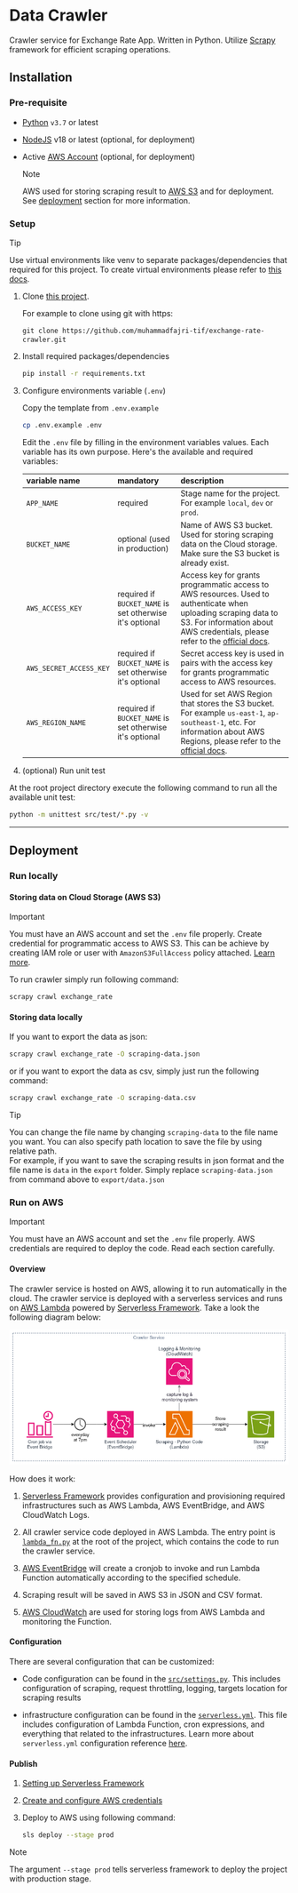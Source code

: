 # Data Crawler

Crawler service for Exchange Rate App. Written in Python. Utilize [Scrapy](https://scrapy.org/) framework for efficient scraping operations.

## Installation

### Pre-requisite

- [Python](https://www.python.org/downloads/) `v3.7` or latest
- [NodeJS](https://nodejs.org/en/download/) v18 or latest (optional, for deployment)
- Active [AWS Account](https://aws.amazon.com/) (optional, for deployment)

    > [!NOTE]
    > AWS used for storing scraping result to [AWS S3](https://aws.amazon.com/s3/) and for deployment. See [deployment](#deployment) section for more information.

### Setup

> [!TIP]
> Use virtual environments like venv to separate packages/dependencies that required for this project. To create virtual environments please refer to [this docs](https://docs.python.org/3/library/venv.html#creating-virtual-environments).


1. Clone [this project](https://github.com/muhammadfajri-tif/exchange-rate-crawler).

    For example to clone using git with https:

    ```
    git clone https://github.com/muhammadfajri-tif/exchange-rate-crawler.git
    ```

2. Install required packages/dependencies

    ```bash
    pip install -r requirements.txt
    ```

3. Configure environments variable (`.env`)

    Copy the template from `.env.example`

    ```bash
    cp .env.example .env
    ```

    Edit the `.env` file by filling in the environment variables values. Each variable has its own purpose. Here's the available and required variables:

    | variable name | mandatory | description | 
    | --- | --- | --- |
    | `APP_NAME` | required | Stage name for the project. For example `local`, `dev` or `prod`. |
    | `BUCKET_NAME` | optional (used in production) | Name of AWS S3 bucket. Used for storing scraping data on the Cloud storage. Make sure the S3 bucket is already exist. |
    | `AWS_ACCESS_KEY` | required if `BUCKET_NAME` is set otherwise it's optional | Access key for grants programmatic access to AWS resources. Used to authenticate when uploading scraping data to S3. For information about AWS credentials, please refer to the [official docs](https://docs.aws.amazon.com/IAM/latest/UserGuide/id_credentials_access-keys.html#access-keys_required-permissions). |
    | `AWS_SECRET_ACCESS_KEY` | required if `BUCKET_NAME` is set otherwise it's optional | Secret access key is used in pairs with the access key for grants programmatic access to AWS resources. |
    | `AWS_REGION_NAME` | required if `BUCKET_NAME` is set otherwise it's optional | Used for set AWS Region that stores the S3 bucket. For example `us-east-1`, `ap-southeast-1`, etc. For information about AWS Regions, please refer to the [official docs](https://docs.aws.amazon.com/AmazonRDS/latest/UserGuide/Concepts.RegionsAndAvailabilityZones.html#Concepts.RegionsAndAvailabilityZones.Regions). |

4. (optional) Run unit test

At the root project directory execute the following command to run all the available unit test:

```bash
python -m unittest src/test/*.py -v
```

---

## Deployment

### Run locally

#### Storing data on Cloud Storage (AWS S3)

> [!IMPORTANT]
> You must have an AWS account and set the `.env` file properly. Create credential for programmatic access to AWS S3. This can be achieve by creating IAM role or user with `AmazonS3FullAccess` policy attached. [Learn more](https://docs.aws.amazon.com/cli/latest/userguide/cli-authentication-user.html).

To run crawler simply run following command:

```bash
scrapy crawl exchange_rate
```

#### Storing data locally
    
If you want to export the data as json:

```bash
scrapy crawl exchange_rate -O scraping-data.json
```

or if you want to export the data as csv, simply just run the following command:

```bash
scrapy crawl exchange_rate -O scraping-data.csv
```

> [!TIP]
> You can change the file name by changing `scraping-data` to the file name you want. You can also specify path location to save the file by using relative path. <br/>
> For example, if you want to save the scraping results in json format and the file name is `data` in the `export` folder. Simply replace `scraping-data.json` from command above to `export/data.json`

### Run on AWS

> [!IMPORTANT]
> You must have an AWS account and set the `.env` file properly. AWS credentials are required to deploy the code. Read each section carefully.

#### Overview

The crawler service is hosted on AWS, allowing it to run automatically in the cloud. The crawler service is deployed with a serverless services and runs on [AWS Lambda](https://aws.amazon.com/lambda/) powered by [Serverless Framework](https://www.serverless.com/). Take a look the following diagram below:

![Architecture Diagram Crawler Service](./docs/architecture-diagram_crawler-service.png)

How does it work:

1. [Serverless Framework](https://www.serverless.com/) provides configuration and provisioning required infrastructures such as AWS Lambda, AWS EventBridge, and AWS CloudWatch Logs.

2. All crawler service code deployed in AWS Lambda. The entry point is [`lambda_fn.py`](./lambda_fn.py) at the root of the project, which contains the code to run the crawler service. 

3. [AWS EventBridge](https://aws.amazon.com/eventbridge/) will create a cronjob to invoke and run Lambda Function automatically according to the specified schedule.

4. Scraping result will be saved in AWS S3 in JSON and CSV format.

5. [AWS CloudWatch](https://aws.amazon.com/cloudwatch/) are used for storing logs from AWS Lambda and monitoring the Function.

#### Configuration

There are several configuration that can be customized:

- Code configuration can be found in the [`src/settings.py`](./src/settings.py). This includes configuration of scraping, request throttling, logging, targets location for scraping results

- infrastructure configuration can be found in the [`serverless.yml`](./serverless.yml). This file includes configuration of Lambda Function, cron expressions, and everything that related to the infrastructures. Learn more about `serverless.yml` configuration reference [here](https://www.serverless.com/framework/docs/providers/aws/guide/serverless.yml).


#### Publish

1. [Setting up Serverless Framework](https://www.serverless.com/framework/docs/getting-started/)

2. [Create and configure AWS credentials](https://www.serverless.com/framework/docs/providers/aws/guide/credentials)

3. Deploy to AWS using following command:
    
    ```bash
    sls deploy --stage prod
    ```

> [!NOTE]
> The argument `--stage prod` tells serverless framework to deploy the project with production stage.


